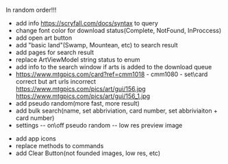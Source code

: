 
In random order!!!

- add info https://scryfall.com/docs/syntax to query
- change font color for download status(Complete, NotFound, InProccess)
- add open art button
- add "basic land"(Swamp, Mountean, etc) to search result
- add pages for search result
- replace ArtViewModel string status to enum
- add info to the search window if arts is added to the download queue
- https://www.mtgpics.com/card?ref=cmm1018 - cmm1080 - set\card correct but art urls incorrect https://www.mtgpics.com/pics/art/gui/156.jpg https://www.mtgpics.com/pics/art/gui/156_1.jpg
- add pseudo random(more fast, more result)
- add bulk search(name, set abbriviation, card number, set abbriviaiton + card number)
- settings
-- on\off pseudo random
-- low res preview image

+ add app icons
+ replace methods to commands
+ add Clear Button(not founded images, low res, etc)